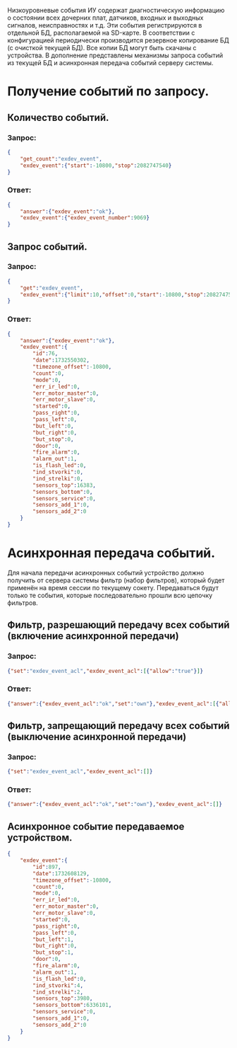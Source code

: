 Низкоуровневые события ИУ содержат диагностическую информацию о состоянии всех дочерних плат, датчиков, входных и выходных сигналов, неисправностях и т.д. Эти события регистрируются в отдельной БД, располагаемой на SD-карте. В соответствии с конфигурацией периодически производится резервное копирование БД (с очисткой текущей БД). Все копии БД могут быть скачаны с устройства. В дополнение представлены механизмы запроса событий из текущей БД и асинхронная передача событий серверу системы.

# Получение событий по запросу.
## Количество событий.
### Запрос:
```json
{
    "get_count":"exdev_event",
    "exdev_event":{"start":-10800,"stop":2082747540}
}
```

### Ответ:
```json
{
    "answer":{"exdev_event":"ok"},
    "exdev_event":{"exdev_event_number":9069}
}
```  
## Запрос событий.
### Запрос:
```json
{
    "get":"exdev_event",
    "exdev_event":{"limit":10,"offset":0,"start":-10800,"stop":2082747540}
}
```

### Ответ:
```json
{
    "answer":{"exdev_event":"ok"},
    "exdev_event":{ 
        "id":76,
        "date":1732550302,
        "timezone_offset":-10800,
        "count":0,
        "mode":0,
        "err_ir_led":0,
        "err_motor_master":0,
        "err_motor_slave":0,
        "started":0,
        "pass_right":0,
        "pass_left":0,
        "but_left":0,
        "but_right":0,
        "but_stop":0,
        "door":0,
        "fire_alarm":0,
        "alarm_out":1,
        "is_flash_led":0,
        "ind_stvorki":0,
        "ind_strelki":0,
        "sensors_top":16383,
        "sensors_bottom":0,
        "sensors_service":0,
        "sensors_add_1":0,
        "sensors_add_2":0
    }
}
```  
# Асинхронная передача событий.
Для начала передачи асинхронных событий устройство должно получить от сервера системы фильтр (набор фильтров), который будет применён на время сессии по текущему сокету. Передаваться будут только те события, которые последовательно прошли всю цепочку фильтров.

## Фильтр, разрешающий передачу всех событий (включение асинхронной передачи)
### Запрос:
```json
{"set":"exdev_event_acl","exdev_event_acl":[{"allow":"true"}]}
```  

### Ответ:
```json
{"answer":{"exdev_event_acl":"ok","set":"own"},"exdev_event_acl":[{"allow":"true"}]}
```  

## Фильтр, запрещающий передачу всех событий (выключение асинхронной передачи)
### Запрос:
```json
{"set":"exdev_event_acl","exdev_event_acl":[]}
```  

### Ответ:
```json
{"answer":{"exdev_event_acl":"ok","set":"own"},"exdev_event_acl":[]}
```  

## Асинхронное событие передаваемое устройством.

```json
{
    "exdev_event":{
        "id":897,
        "date":1732608129,
        "timezone_offset":-10800,
        "count":0,
        "mode":0,
        "err_ir_led":0,
        "err_motor_master":0,
        "err_motor_slave":0,
        "started":0,
        "pass_right":0,
        "pass_left":0,
        "but_left":1,
        "but_right":0,
        "but_stop":1,
        "door":0,
        "fire_alarm":0,
        "alarm_out":1,
        "is_flash_led":0,
        "ind_stvorki":4,
        "ind_strelki":2,
        "sensors_top":3980,
        "sensors_bottom":6336101,
        "sensors_service":0,
        "sensors_add_1":0,
        "sensors_add_2":0
    }
}
```  

